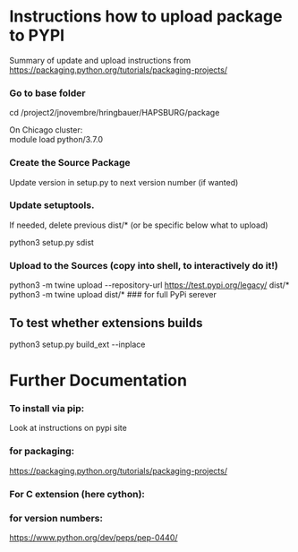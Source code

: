 # Instructions how to upload package to PYPI

Summary of update and upload instructions from https://packaging.python.org/tutorials/packaging-projects/

### Go to base folder
cd /project2/jnovembre/hringbauer/HAPSBURG/package

On Chicago cluster:  
module load python/3.7.0

### Create the Source Package 
Update version in setup.py to next version number (if wanted)

### Update setuptools. 
If needed, delete previous dist/* (or be specific below what to upload)

python3 setup.py sdist

### Upload to the Sources (copy into shell, to interactively do it!)
python3 -m twine upload --repository-url https://test.pypi.org/legacy/ dist/*
python3 -m twine upload dist/*   ### for full PyPi serever

## To test whether extensions builds
python3 setup.py build_ext --inplace

# Further Documentation 
### To install via pip:
Look at instructions on pypi site

### for packaging: 
https://packaging.python.org/tutorials/packaging-projects/

### For C extension (here cython):

### for version numbers:
https://www.python.org/dev/peps/pep-0440/
